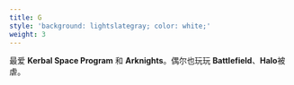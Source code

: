 ```yaml
---
title: G
style: 'background: lightslategray; color: white;'
weight: 3
---
```


最爱 **Kerbal Space Program** 和 **Arknights**。偶尔也玩玩 **Battlefield**、**Halo**被虐。
